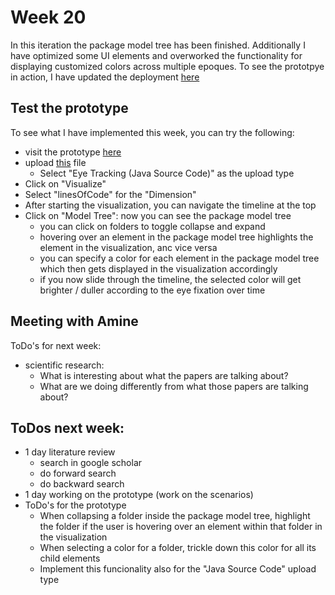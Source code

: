 # Week 20
In this iteration the package model tree has been finished. Additionally I have optimized some UI elements and overworked the functionality for displaying customized colors across multiple epoques. To see the prototpye in action, I have updated the deployment [here](https://jonaslanzlinger.github.io/software-city-project/)

## Test the prototype
To see what I have implemented this week, you can try the following:
* visit the prototype [here](https://jonaslanzlinger.github.io/software-city-project/)
* upload [this](application/data/testFile-03-eye-tracking-java-source-code.csv) file
   * Select "Eye Tracking (Java Source Code)" as the upload type
* Click on "Visualize"
* Select "linesOfCode" for the "Dimension"
* After starting the visualization, you can navigate the timeline at the top
* Click on "Model Tree": now you can see the package model tree
   * you can click on folders to toggle collapse and expand
   * hovering over an element in the package model tree highlights the element in the visualization, anc vice versa
   * you can specify a color for each element in the package model tree which then gets displayed in the visualization accordingly
   * if you now slide through the timeline, the selected color will get brighter / duller according to the eye fixation over time

## Meeting with Amine
ToDo's for next week:
* scientific research:
   * What is interesting about what the papers are talking about?
   * What are we doing differently from what those papers are talking about?

## ToDos next week:
* 1 day literature review
   * search in google scholar
   * do forward search
   * do backward search
* 1 day working on the prototype (work on the scenarios)
* ToDo's for the prototype
   * When collapsing a folder inside the package model tree, highlight the folder if the user is hovering over an element within that folder in the visualization
   * When selecting a color for a folder, trickle down this color for all its child elements
   * Implement this funcionality also for the "Java Source Code" upload type
